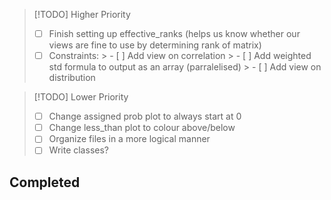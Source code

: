 > [!TODO] Higher Priority
> - [ ] Finish setting up effective_ranks (helps us know whether our views are fine to use by determining rank of matrix)
> - [ ] Constraints:
    > - [ ] Add view on correlation
        > - [ ] Add weighted std formula to output as an array (parralelised)
    > - [ ] Add view on distribution

> [!TODO] Lower Priority
> - [ ] Change assigned prob plot to always start at 0 
> - [ ] Change less_than plot to colour above/below 
> - [ ] Organize files in a more logical manner
> - [ ] Write classes? 



## Completed
